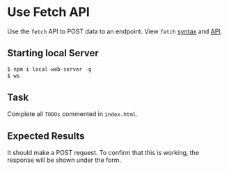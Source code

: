 # Use Fetch API

Use the `fetch` API to POST data to an endpoint.
View `fetch` [syntax](https://developers.google.com/web/updates/2015/03/introduction-to-fetch) and [API](https://developer.mozilla.org/en-US/docs/Web/API/Fetch_API).

## Starting local Server

```javascript
$ npm i local-web-server -g
$ ws
```

## Task

Complete all `TODOs` commented in `index.html`.

## Expected Results

It should make a POST request. To confirm that this is working, the response will be shown under the form.
